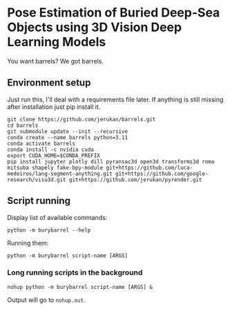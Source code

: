 # Pose Estimation of Buried Deep-Sea Objects using 3D Vision Deep Learning Models

You want barrels? We got barrels.

## Environment setup

Just run this, I'll deal with a requirements file later. If anything is still missing after
installation just pip install it.

```shell
git clone https://github.com/jerukan/barrels.git
cd barrels
git submodule update --init --recursive
conda create --name barrels python=3.11
conda activate barrels
conda install -c nvidia cuda
export CUDA_HOME=$CONDA_PREFIX
pip install jupyter plotly dill pyransac3d open3d transforms3d roma mitsuba shapely fake-bpy-module git+https://github.com/luca-medeiros/lang-segment-anything.git git+https://github.com/google-research/visu3d.git git+https://github.com/jerukan/pyrender.git
```

## Script running

Display list of available commands:

```shell
python -m burybarrel --help
```

Running them:

```shell
python -m burybarrel script-name [ARGS]
```

### Long running scripts in the background

```shell
nohup python -m burybarrel script-name [ARGS] &
```

Output will go to `nohup.out`.
